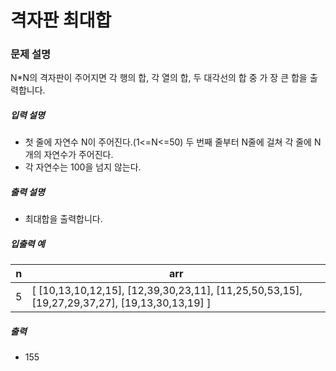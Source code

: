 # 격자판 최대합

### 문제 설명

<p>N*N의 격자판이 주어지면 각 행의 합, 각 열의 합, 두 대각선의 합 중 가 장 큰 합을 출력합니다.</p>

<h5>입력 설명</h5>

<ul>
<li>첫 줄에 자연수 N이 주어진다.(1<=N<=50) 두 번째 줄부터 N줄에 걸쳐 각 줄에 N개의 자연수가 주어진다.</li>
<li>각 자연수는 100을 넘지 않는다.</li>
</ul>

<h5>출력 설명</h5>

<ul>
<li>최대합을 출력합니다.</li>
</ul>

<h5>입출력 예</h5>
<table class="table">
        <thead><tr>
<th>n</th>
<th>arr</th>
</tr>
</thead>
        <tbody><tr>
<td>5</td>
<td>
[
        [10,13,10,12,15],
        [12,39,30,23,11],
        [11,25,50,53,15],
        [19,27,29,37,27],
        [19,13,30,13,19]
]</td>
</tr>
</tbody>
</table>
<h5>출력</h5>
<ul>
<li>155</li>
</ul>